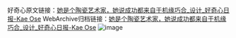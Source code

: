 好奇心原文链接：[她是个陶瓷艺术家，她说成功都来自于机缘巧合_设计_好奇心日报-Kae Ose](https://www.qdaily.com/articles/9639.html)
WebArchive归档链接：[她是个陶瓷艺术家，她说成功都来自于机缘巧合_设计_好奇心日报-Kae Ose](http://web.archive.org/web/20190623154638/https://www.qdaily.com/articles/9639.html)
![image](http://ww3.sinaimg.cn/large/007d5XDply1g3vg0jpq4dj30u04jl4qp)